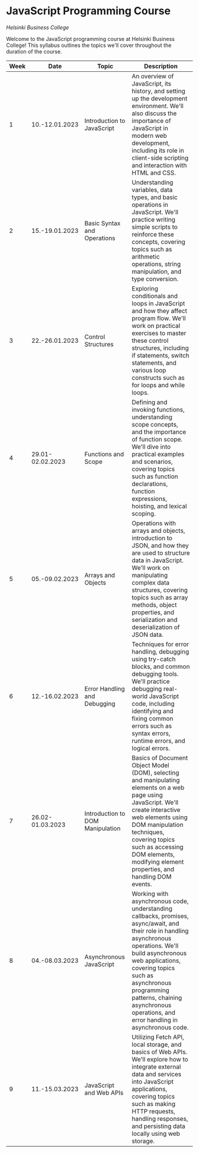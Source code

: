 # JavaScript Programming Course
*Helsinki Business College*

Welcome to the JavaScript programming course at Helsinki Business College! This syllabus outlines the topics we'll cover throughout the duration of the course.

| Week | Date            | Topic                               | Description                              |
|------|-----------------|-------------------------------------|------------------------------------------|
| 1    | 10.-12.01.2023  | Introduction to JavaScript         | An overview of JavaScript, its history, and setting up the development environment. We'll also discuss the importance of JavaScript in modern web development, including its role in client-side scripting and interaction with HTML and CSS. |
| 2    | 15.-19.01.2023  | Basic Syntax and Operations        | Understanding variables, data types, and basic operations in JavaScript. We'll practice writing simple scripts to reinforce these concepts, covering topics such as arithmetic operations, string manipulation, and type conversion.       |
| 3    | 22.-26.01.2023  | Control Structures                 | Exploring conditionals and loops in JavaScript and how they affect program flow. We'll work on practical exercises to master these control structures, including if statements, switch statements, and various loop constructs such as for loops and while loops.                                 |
| 4    | 29.01-02.02.2023| Functions and Scope                | Defining and invoking functions, understanding scope concepts, and the importance of function scope. We'll dive into practical examples and scenarios, covering topics such as function declarations, function expressions, hoisting, and lexical scoping.                    |
| 5    | 05.-09.02.2023  | Arrays and Objects                 | Operations with arrays and objects, introduction to JSON, and how they are used to structure data in JavaScript. We'll work on manipulating complex data structures, covering topics such as array methods, object properties, and serialization and deserialization of JSON data.                         |
| 6    | 12.-16.02.2023  | Error Handling and Debugging       | Techniques for error handling, debugging using try-catch blocks, and common debugging tools. We'll practice debugging real-world JavaScript code, including identifying and fixing common errors such as syntax errors, runtime errors, and logical errors.                                 |
| 7    | 26.02-01.03.2023| Introduction to DOM Manipulation   | Basics of Document Object Model (DOM), selecting and manipulating elements on a web page using JavaScript. We'll create interactive web elements using DOM manipulation techniques, covering topics such as accessing DOM elements, modifying element properties, and handling DOM events.      |
| 8    | 04.-08.03.2023  | Asynchronous JavaScript           | Working with asynchronous code, understanding callbacks, promises, async/await, and their role in handling asynchronous operations. We'll build asynchronous web applications, covering topics such as asynchronous programming patterns, chaining asynchronous operations, and error handling in asynchronous code.  |
| 9    | 11.-15.03.2023  | JavaScript and Web APIs            | Utilizing Fetch API, local storage, and basics of Web APIs. We'll explore how to integrate external data and services into JavaScript applications, covering topics such as making HTTP requests, handling responses, and persisting data locally using web storage.                     |
